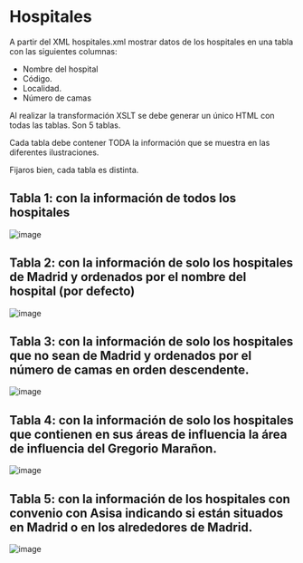 # Hospitales

A partir del XML hospitales.xml mostrar datos de los hospitales en una tabla con las siguientes columnas: 

- Nombre del hospital 
- Código. 
- Localidad. 
- Número de camas 

Al realizar la transformación XSLT se debe generar un único HTML con todas las tablas. Son 5 tablas. 

Cada tabla debe contener TODA la información que se muestra en las diferentes ilustraciones. 

Fijaros bien, cada tabla es distinta.

## Tabla 1: con la información de todos los hospitales
![image](https://github.com/profeMelola/LM-05-2023-24/assets/91023374/5755889d-ef66-48f3-bc31-a30a9ff8abf1)


## Tabla 2: con la información de solo los hospitales de Madrid y ordenados por el nombre del hospital (por defecto)
![image](https://github.com/profeMelola/LM-05-2023-24/assets/91023374/e54d1b6e-fd17-44b7-ad6f-b48db3693e6a)


## Tabla 3: con la información de solo los hospitales que no sean de Madrid y ordenados por el número de camas en orden descendente.
![image](https://github.com/profeMelola/LM-05-2023-24/assets/91023374/773d8bac-750d-4fc7-982a-245fc92b71ff)


## Tabla 4: con la información de solo los hospitales que contienen en sus áreas de influencia la área de influencia del Gregorio Marañon.
![image](https://github.com/profeMelola/LM-05-2023-24/assets/91023374/36d7f20c-e2e4-4c54-8d48-cb819debc0fd)


## Tabla 5: con la información de los hospitales con convenio con Asisa indicando si están situados en Madrid o en los alrededores de Madrid.
![image](https://github.com/profeMelola/LM-05-2023-24/assets/91023374/1248fa1d-6890-429e-b644-d2dee0e59b31)






